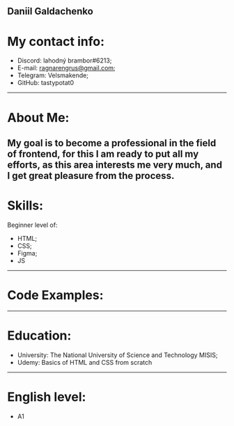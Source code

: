 **Daniil Galdachenko**
---
# My contact info:
- Discord: lahodný brambor#6213;
- E-mail: ragnarengrus@gmail.com;
- Telegram: Velsmakende;
- GitHub: tastypotat0
---
# About Me:
My goal is to become a professional in the field of frontend, for this I am ready to put all my efforts, as this area interests me very much, and I get great pleasure from the process.
---
# Skills:
Beginner level of:
 - HTML;
 - CSS; 
 - Figma;
 - JS
---
# Code Examples:

---
# Education:
- University: The National University of Science and Technology MISIS;
- Udemy: Basics of HTML and CSS from scratch
---
# English level:
- A1


